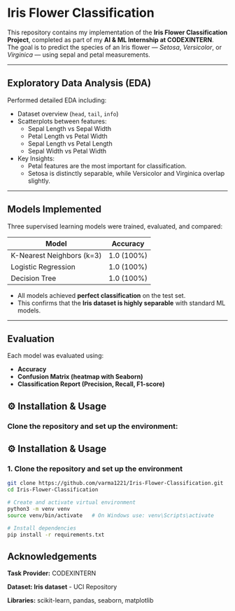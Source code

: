 # Iris Flower Classification

This repository contains my implementation of the **Iris Flower Classification Project**, completed as part of my **AI & ML Internship at CODEXINTERN**.  
The goal is to predict the species of an Iris flower — *Setosa*, *Versicolor*, or *Virginica* — using sepal and petal measurements.


---

## Exploratory Data Analysis (EDA)

Performed detailed EDA including:

- Dataset overview (`head`, `tail`, `info`)  
- Scatterplots between features:  
  - Sepal Length vs Sepal Width  
  - Petal Length vs Petal Width  
  - Sepal Length vs Petal Length  
  - Sepal Width vs Petal Width  
- Key Insights:  
  - Petal features are the most important for classification.  
  - Setosa is distinctly separable, while Versicolor and Virginica overlap slightly.  

---

## Models Implemented

Three supervised learning models were trained, evaluated, and compared:

| Model                  | Accuracy |
|-------------------------|----------|
| K-Nearest Neighbors (k=3) | 1.0 (100%) |
| Logistic Regression     | 1.0 (100%) |
| Decision Tree           | 1.0 (100%) |

- All models achieved **perfect classification** on the test set.  
- This confirms that the **Iris dataset is highly separable** with standard ML models.  

---

## Evaluation

Each model was evaluated using:

- **Accuracy**  
- **Confusion Matrix (heatmap with Seaborn)**  
- **Classification Report (Precision, Recall, F1-score)**

## ⚙️ Installation & Usage

### Clone the repository and set up the environment:

## ⚙️ Installation & Usage

### 1. Clone the repository and set up the environment
```bash
git clone https://github.com/varma1221/Iris-Flower-Classification.git
cd Iris-Flower-Classification

# Create and activate virtual environment
python3 -m venv venv
source venv/bin/activate   # On Windows use: venv\Scripts\activate

# Install dependencies
pip install -r requirements.txt
```

## Acknowledgements

**Task Provider:** CODEXINTERN

**Dataset: Iris dataset** - UCI Repository

**Libraries:** scikit-learn, pandas, seaborn, matplotlib




